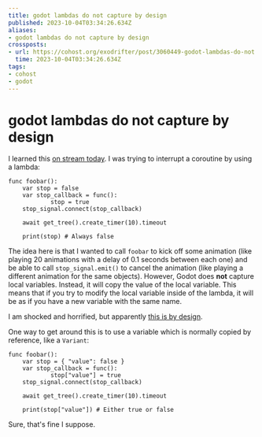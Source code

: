```yaml
---
title: godot lambdas do not capture by design
published: 2023-10-04T03:34:26.634Z
aliases:
- godot lambdas do not capture by design
crossposts:
- url: https://cohost.org/exodrifter/post/3060449-godot-lambdas-do-not
  time: 2023-10-04T03:34:26.634Z
tags:
- cohost
- godot
---
```


# godot lambdas do not capture by design

I learned this [on stream today](https://www.twitch.tv/videos/1942014923). I was trying to interrupt a coroutine by using a lambda:

```gdscript
func foobar():
    var stop = false
    var stop_callback = func():
            stop = true
    stop_signal.connect(stop_callback)

    await get_tree().create_timer(10).timeout

    print(stop) # Always false
```

The idea here is that I wanted to call `foobar` to kick off some animation (like playing 20 animations with a delay of 0.1 seconds between each one) and be able to call `stop_signal.emit()` to cancel the animation (like playing a different animation for the same objects). However, Godot does **not** capture local variables. Instead, it will copy the value of the local variable. This means that if you try to modify the local variable inside of the lambda, it will be as if you have a new variable with the same name.

I am shocked and horrified, but apparently [this is by design](https://github.com/godotengine/godot/issues/69014#issuecomment-1324017859).

One way to get around this is to use a variable which is normally copied by reference, like a `Variant`:

```gdscript
func foobar():
    var stop = { "value": false }
    var stop_callback = func():
            stop["value"] = true
    stop_signal.connect(stop_callback)

    await get_tree().create_timer(10).timeout

    print(stop["value"]) # Either true or false
```

Sure, that's fine I suppose.
